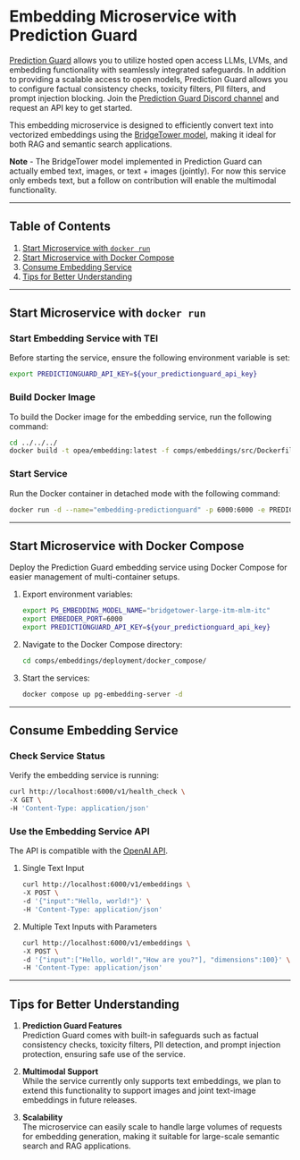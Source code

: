 # Embedding Microservice with Prediction Guard

[Prediction Guard](https://docs.predictionguard.com) allows you to utilize hosted open access LLMs, LVMs, and embedding functionality with seamlessly integrated safeguards. In addition to providing a scalable access to open models, Prediction Guard allows you to configure factual consistency checks, toxicity filters, PII filters, and prompt injection blocking. Join the [Prediction Guard Discord channel](https://discord.gg/TFHgnhAFKd) and request an API key to get started.

This embedding microservice is designed to efficiently convert text into vectorized embeddings using the [BridgeTower model](https://huggingface.co/BridgeTower/bridgetower-large-itm-mlm-itc), making it ideal for both RAG and semantic search applications.

**Note** - The BridgeTower model implemented in Prediction Guard can actually embed text, images, or text + images (jointly). For now this service only embeds text, but a follow on contribution will enable the multimodal functionality.

---

## Table of Contents

1. [Start Microservice with `docker run`](#start-microservice-with-docker-run)
2. [Start Microservice with Docker Compose](#start-microservice-with-docker-compose)
3. [Consume Embedding Service](#consume-embedding-service)
4. [Tips for Better Understanding](#tips-for-better-understanding)

---

## Start Microservice with `docker run`

### Start Embedding Service with TEI

Before starting the service, ensure the following environment variable is set:

```bash
export PREDICTIONGUARD_API_KEY=${your_predictionguard_api_key}
```

### Build Docker Image

To build the Docker image for the embedding service, run the following command:

```bash
cd ../../../
docker build -t opea/embedding:latest -f comps/embeddings/src/Dockerfile .
```

### Start Service

Run the Docker container in detached mode with the following command:

```bash
docker run -d --name="embedding-predictionguard" -p 6000:6000 -e PREDICTIONGUARD_API_KEY=$PREDICTIONGUARD_API_KEY opea/embedding:latest
```

---

## Start Microservice with Docker Compose

Deploy the Prediction Guard embedding service using Docker Compose for easier management of multi-container setups.

1. Export environment variables:

   ```bash
   export PG_EMBEDDING_MODEL_NAME="bridgetower-large-itm-mlm-itc"
   export EMBEDDER_PORT=6000
   export PREDICTIONGUARD_API_KEY=${your_predictionguard_api_key}
   ```

2. Navigate to the Docker Compose directory:

   ```bash
   cd comps/embeddings/deployment/docker_compose/
   ```

3. Start the services:

   ```bash
   docker compose up pg-embedding-server -d
   ```

---

## Consume Embedding Service

### Check Service Status

Verify the embedding service is running:

```bash
curl http://localhost:6000/v1/health_check \
-X GET \
-H 'Content-Type: application/json'
```

### Use the Embedding Service API

The API is compatible with the [OpenAI API](https://platform.openai.com/docs/api-reference/embeddings).

1. Single Text Input

   ```bash
   curl http://localhost:6000/v1/embeddings \
   -X POST \
   -d '{"input":"Hello, world!"}' \
   -H 'Content-Type: application/json'
   ```

2. Multiple Text Inputs with Parameters

   ```bash
   curl http://localhost:6000/v1/embeddings \
   -X POST \
   -d '{"input":["Hello, world!","How are you?"], "dimensions":100}' \
   -H 'Content-Type: application/json'
   ```

---

## Tips for Better Understanding

1. **Prediction Guard Features**  
   Prediction Guard comes with built-in safeguards such as factual consistency checks, toxicity filters, PII detection, and prompt injection protection, ensuring safe use of the service.

2. **Multimodal Support**  
   While the service currently only supports text embeddings, we plan to extend this functionality to support images and joint text-image embeddings in future releases.

3. **Scalability**  
   The microservice can easily scale to handle large volumes of requests for embedding generation, making it suitable for large-scale semantic search and RAG applications.
